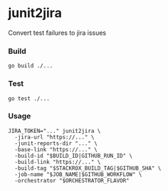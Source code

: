 # junit2jira

Convert test failures to jira issues

### Build
```shell
go build ./...
```

### Test
```shell
go test ./...
```

### Usage
```shell
JIRA_TOKEN="..." junit2jira \
  -jira-url "https://..." \
  -junit-reports-dir "..." \
  -base-link "https://..." \
  -build-id "$BUILD_ID|GITHUB_RUN_ID" \
  -build-link "https://..." \
  -build-tag "$STACKROX_BUILD_TAG|$GITHUB_SHA" \
  -job-name "$JOB_NAME|$GITHUB_WORKFLOW" \
  -orchestrator "$ORCHESTRATOR_FLAVOR"
```
